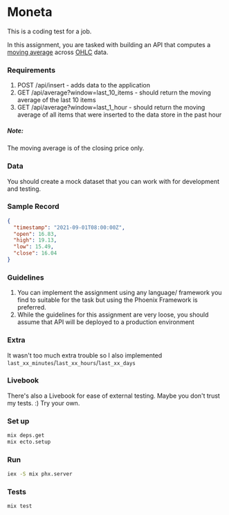# Moneta

This is a coding test for a job.

In this assignment, you are tasked with building an API that computes a [moving average](https://en.wikipedia.org/wiki/Moving_average) across [OHLC](https://en.wikipedia.org/wiki/Open-high-low-close_chart) data.

### Requirements

1. POST /api/insert - adds data to the application
2. GET /api/average?window=last_10_items - should return the moving
   average of the last 10 items
3. GET /api/average?window=last_1_hour - should return the moving average
   of all items that were inserted to the data store in the past hour

##### Note:

The moving average is of the closing price only.

### Data

You should create a mock dataset that you can work with for development and testing.

### Sample Record

```json
{
  "timestamp": "2021-09-01T08:00:00Z",
  "open": 16.83,
  "high": 19.13,
  "low": 15.49,
  "close": 16.04
}
```

### Guidelines

1. You can implement the assignment using any language/ framework you find to suitable
   for the task but using the Phoenix Framework is preferred.
2. While the guidelines for this assignment are very loose, you should assume that API will
   be deployed to a production environment

### Extra

It wasn't too much extra trouble so I also implemented `last_xx_minutes`/`last_xx_hours`/`last_xx_days`

### Livebook

There's also a Livebook for ease of external testing. Maybe you don't trust my tests. :) Try your own.

### Set up

```bash
mix deps.get
mix ecto.setup
```

### Run

```bash
iex -S mix phx.server
```

### Tests

```bash
mix test
```
